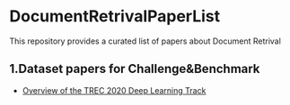 # DocumentRetrivalPaperList
This repository provides a curated list of papers about Document Retrival
## 1.Dataset papers for Challenge&Benchmark
* [Overview of the TREC 2020 Deep Learning Track](https://www.semanticscholar.org/paper/Interpretable-%26-Time-Budget-Constrained-for-Hofst%C3%A4tter-Zlabinger/6dbdc34000b034b75b8ff70872fc7c35549e273a)
